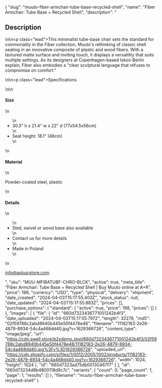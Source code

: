 {
  "slug": "muuto-fiber-armchair-tube-base-recycled-shell",
  "name": "Fiber Armchair: Tube Base + Recycled Shell",
  "description": "<h2>Description</h2>\n<!-- split -->\n<p class=\"lead\">This minimalist tube-base chair sets the standard for commonality in the Fiber collection, Muuto's rethinking of classic shell seating in an innovative composite of plastic and wood fibers. With a textured matte surface and inviting touch, it displays  a versatility that suits multiple settings. As its designers at Copenhagen-based Iskos-Berlin explain, Fiber also embodies a \"clear sculptural language that refuses to compromise on comfort.\"</p>\n<!-- split -->\n<p class=\"lead\">Specifications</p>\n<!-- split -->\n<h4>Size</h4>\n<ul>\n<li>30.3\" h x 21.4\" w x 22\" d (77x54.5x56cm)</li>\n<li>Seat height: 18.1\" (46cm)</li>\n</ul>\n<h4>Material</h4>\n<p>Powder-coated steel, plastic</p>\n<h4>Details</h4>\n<ul>\n<li>Sled, swivel or wood base also available</li>\n<li>Contact us for more details</li>\n<li>Made in Poland</li>\n</ul>\n<p>info@aplusrstore.com</p>",
  "sku": "MUU-MFIBATUBF-CHRO-BLCK",
  "active": true,
  "meta_title": "Fiber Armchair: Tube Base + Recycled Shell | Buy Muuto online at A+R",
  "price": 198,
  "currency": "USD",
  "type": "physical",
  "delivery": "shipment",
  "date_created": "2024-04-03T15:17:55.403Z",
  "stock_status": null,
  "date_updated": "2024-04-03T15:17:55.883Z",
  "prices": [],
  "purchase_options": {
    "standard": {
      "active": true,
      "price": 198,
      "prices": []
    }
  },
  "images": [
    {
      "file": {
        "id": "660d7323436771001242b4f3",
        "date_uploaded": "2024-04-03T15:17:55.797Z",
        "length": 32276,
        "md5": "02f59788c2abd8940b445e50f4478e48",
        "filename": "11182183-2e26-4879-8934-54c4a468dd40.jpg?v=1629366726",
        "content_type": "image/jpeg",
        "url": "https://cdn.swell.store/b2sdemo_test/660d7323436771001242b4f3/02f59788c2abd8940b445e50f4478e48/11182183-2e26-4879-8934-54c4a468dd40.jpg%3Fv%3D1629366726",
        "uploaded_url": "https://cdn.shopify.com/s/files/1/0012/2005/1002/products/11182183-2e26-4879-8934-54c4a468dd40.jpg?v=1629366726",
        "width": 1024,
        "height": 1024
      },
      "id": "660d7323ad75db00130467f7"
    }
  ],
  "id": "660d73234d8b4800118d9c7c",
  "variants": {
    "count": 0,
    "page_count": 1,
    "page": 1,
    "results": []
  },
  "filename": "muuto-fiber-armchair-tube-base-recycled-shell"
}
